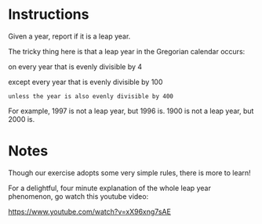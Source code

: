 # Instructions
Given a year, report if it is a leap year.

The tricky thing here is that a leap year in the Gregorian calendar occurs:

on every year that is evenly divisible by 4

  except every year that is evenly divisible by 100
  
    unless the year is also evenly divisible by 400
    
For example, 1997 is not a leap year, but 1996 is. 1900 is not a leap year, but 2000 is.

# Notes
Though our exercise adopts some very simple rules, there is more to learn!

For a delightful, four minute explanation of the whole leap year phenomenon, go watch this youtube video:

https://www.youtube.com/watch?v=xX96xng7sAE

